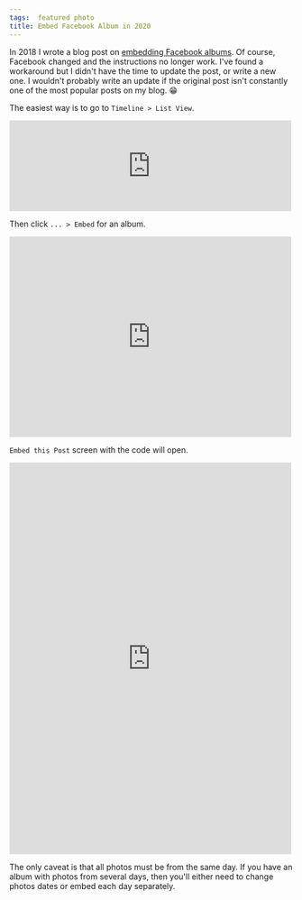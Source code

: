 ```yaml
---
tags:  featured photo
title: Embed Facebook Album in 2020
---
```

In 2018 I wrote a blog post on [embedding Facebook albums](/embed-facebook-album). Of course, Facebook changed and the instructions no longer work. I've found a workaround but I didn't have the time to update the post, or write a new one. I wouldn't probably write an update if the original post isn't constantly one of the most popular posts on my blog. 😁

The easiest way is to go to `Timeline > List View`.

<iframe src="https://www.facebook.com/plugins/post.php?href=https%3A%2F%2Fwww.facebook.com%2Fphoto.php%3Ffbid%3D10158299694572290%26set%3Da.10158299694512290%26type%3D3&width=500" width="500" height="161" style="border:none;overflow:hidden" scrolling="no" frameborder="0" allowTransparency="true" allow="encrypted-media"></iframe>

Then click `... > Embed` for an album.

<iframe src="https://www.facebook.com/plugins/post.php?href=https%3A%2F%2Fwww.facebook.com%2Fphoto.php%3Ffbid%3D10158299694602290%26set%3Da.10158299694512290%26type%3D3&width=500" width="500" height="356" style="border:none;overflow:hidden" scrolling="no" frameborder="0" allowTransparency="true" allow="encrypted-media"></iframe>

`Embed this Post` screen with the code will open.

<iframe src="https://www.facebook.com/plugins/post.php?href=https%3A%2F%2Fwww.facebook.com%2Fzeljko.filipin%2Fposts%2F10158299694577290&width=500" width="500" height="695" style="border:none;overflow:hidden" scrolling="no" frameborder="0" allowTransparency="true" allow="encrypted-media"></iframe>

The only caveat is that all photos must be from the same day. If you have an album with photos from several days, then you'll either need to change photos dates or embed each day separately.
